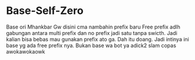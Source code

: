 # Base-Self-Zero
Base ori Mhankbar
Gw disini cma nambahin prefix baru
Free prefix adlh gabungan antara multi prefix dan no prefix jadi satu tanpa swicth.
Jadi kalian bisa bebas mau gunakan prefix ato ga.
Dah itu doang.
Jadi intinya ini base yg ada free prefix nya. Bukan base wa bot ya adick2
slam copas awokawokaowk
